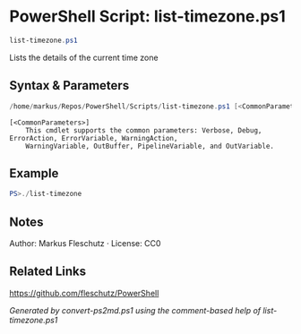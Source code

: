 # PowerShell Script: list-timezone.ps1
```powershell
list-timezone.ps1
```

Lists the details of the current time zone

## Syntax & Parameters
```powershell
/home/markus/Repos/PowerShell/Scripts/list-timezone.ps1 [<CommonParameters>]
```

```
[<CommonParameters>]
    This cmdlet supports the common parameters: Verbose, Debug, ErrorAction, ErrorVariable, WarningAction, 
    WarningVariable, OutBuffer, PipelineVariable, and OutVariable.
```

## Example
```powershell
PS>./list-timezone
```


## Notes
Author: Markus Fleschutz · License: CC0

## Related Links
https://github.com/fleschutz/PowerShell

*Generated by convert-ps2md.ps1 using the comment-based help of list-timezone.ps1*
